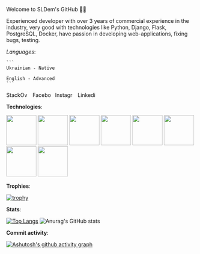 Welcome to SLDem's GitHub 👨‍💻

Experienced developer with over 3 years of commercial experience in the industry, very good with technologies like Python, Django, Flask, PostgreSQL, Docker, have passion in developing web-applications, fixing bugs, testing.

_Languages_:

````
```
Ukrainian - Native

English - Advanced
```
````

<p style="display: flex; gap: 10px;">
  <a href="https://stackoverflow.com/users/14535309/sldem">
    <img src="https://img.shields.io/badge/StackOverflow-orange" alt="StackOverflow" width="60" height="17">
  </a>
  
  <a href="https://www.facebook.com/slavko.dem/">
    <img src="https://img.shields.io/badge/Facebook-blue" alt="Facebook" width="50" height="17">
  </a>

  <a href="https://www.instagram.com/yaroslav8342/">
    <img src="https://img.shields.io/badge/Instagram-ee76f2" alt="Instagram" width="50" height="17">
  </a>

  <a href="https://www.linkedin.com/in/yaroslav-demtsiukh/">
    <img src="https://img.shields.io/badge/Linkedin-20abc6" alt="Linkedin" width="50" height="17">
  </a>
</p>

**Technologies**:

<img height=80 width=80 src="https://cdn.jsdelivr.net/gh/devicons/devicon@latest/icons/python/python-original-wordmark.svg" />   <img height=80 width=80 
src="https://cdn.jsdelivr.net/gh/devicons/devicon@latest/icons/postgresql/postgresql-original-wordmark.svg" />   <img height=80 width=80 src="https://cdn.jsdelivr.net/gh/devicons/devicon@latest/icons/mongodb/mongodb-original-wordmark.svg" />   <img height=80 width=80 src="https://cdn.jsdelivr.net/gh/devicons/devicon@latest/icons/kubernetes/kubernetes-original-wordmark.svg" />   <img height=80 width=80 
src="https://cdn.jsdelivr.net/gh/devicons/devicon@latest/icons/docker/docker-original-wordmark.svg" />   <img height=80 width=80 src="https://cdn.jsdelivr.net/gh/devicons/devicon@latest/icons/nginx/nginx-original.svg" /> 
<img height=80 width=80 src="https://cdn.jsdelivr.net/gh/devicons/devicon@latest/icons/django/django-plain-wordmark.svg" />   <img height=80 width=80 
src="https://cdn.jsdelivr.net/gh/devicons/devicon@latest/icons/flask/flask-original-wordmark.svg" />


**Trophies**:

[![trophy](https://github-profile-trophy.vercel.app/?username=SLDem&theme=onedark)](https://github.com/SLDem/github-profile-trophy)

**Stats**:

[![Top Langs](https://github-readme-stats.vercel.app/api/top-langs/?username=SLDem)](https://github.com/anuraghazra/github-readme-stats)   ![Anurag's GitHub stats](https://github-readme-stats.vercel.app/api?username=SLDem&show_icons=true&theme=blue-green) 

**Commit activity**:

[![Ashutosh's github activity graph](https://github-readme-activity-graph.vercel.app/graph?username=SLDem&theme=github-compact)](https://github.com/ashutosh00710/github-readme-activity-graph)
